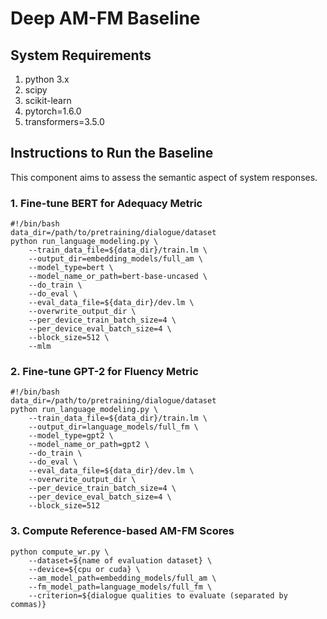 # Deep AM-FM Baseline

## System Requirements

1. python 3.x
2. scipy
3. scikit-learn
4. pytorch=1.6.0
5. transformers=3.5.0

## Instructions to Run the Baseline

This component aims to assess the semantic aspect of system responses.

### 1. Fine-tune BERT for Adequacy Metric
```
#!/bin/bash                                                                                                                                                                                                    
data_dir=/path/to/pretraining/dialogue/dataset
python run_language_modeling.py \
	--train_data_file=${data_dir}/train.lm \
	--output_dir=embedding_models/full_am \
	--model_type=bert \
	--model_name_or_path=bert-base-uncased \
	--do_train \
	--do_eval \
	--eval_data_file=${data_dir}/dev.lm \
	--overwrite_output_dir \
	--per_device_train_batch_size=4 \
	--per_device_eval_batch_size=4 \
	--block_size=512 \
	--mlm
```

### 2. Fine-tune GPT-2 for Fluency Metric
```
#!/bin/bash                                                                                                                                                                                                    
data_dir=/path/to/pretraining/dialogue/dataset
python run_language_modeling.py \
	--train_data_file=${data_dir}/train.lm \
	--output_dir=language_models/full_fm \
	--model_type=gpt2 \
	--model_name_or_path=gpt2 \
	--do_train \
	--do_eval \
	--eval_data_file=${data_dir}/dev.lm \
	--overwrite_output_dir \
	--per_device_train_batch_size=4 \
	--per_device_eval_batch_size=4 \
	--block_size=512
```

### 3. Compute Reference-based AM-FM Scores
```
python compute_wr.py \
	--dataset=${name of evaluation dataset} \
	--device=${cpu or cuda} \
	--am_model_path=embedding_models/full_am \
	--fm_model_path=language_models/full_fm \
	--criterion=${dialogue qualities to evaluate (separated by commas)}
```
